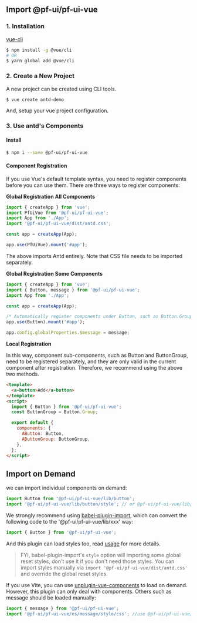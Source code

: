 ## Import @pf-ui/pf-ui-vue

### 1. Installation

[vue-cli](https://github.com/vuejs/vue-cli)

```bash
$ npm install -g @vue/cli
# OR
$ yarn global add @vue/cli
```

### 2. Create a New Project

A new project can be created using CLI tools.

```bash
$ vue create antd-demo
```

And, setup your vue project configuration.

### 3. Use antd's Components

#### Install

```bash
$ npm i --save @pf-ui/pf-ui-vue
```

#### Component Registration

If you use Vue's default template syntax, you need to register components before you can use them. There are three ways to register components:

**Global Registration All Components**

```jsx
import { createApp } from 'vue';
import PfUiVue from '@pf-ui/pf-ui-vue';
import App from './App';
import '@pf-ui/pf-ui-vue/dist/antd.css';

const app = createApp(App);

app.use(PfUiVue).mount('#app');
```

The above imports Antd entirely. Note that CSS file needs to be imported separately.

**Global Registration Some Components**

```jsx
import { createApp } from 'vue';
import { Button, message } from '@pf-ui/pf-ui-vue';
import App from './App';

const app = createApp(App);

/* Automatically register components under Button, such as Button.Group */
app.use(Button).mount('#app');

app.config.globalProperties.$message = message;
```

**Local Registration**

In this way, component sub-components, such as Button and ButtonGroup, need to be registered separately, and they are only valid in the current component after registration. Therefore, we recommend using the above two methods.

```html
<template>
  <a-button>Add</a-button>
</template>
<script>
  import { Button } from '@pf-ui/pf-ui-vue';
  const ButtonGroup = Button.Group;

  export default {
    components: {
      AButton: Button,
      AButtonGroup: ButtonGroup,
    },
  };
</script>
```

## Import on Demand

we can import individual components on demand:

```jsx
import Button from '@pf-ui/pf-ui-vue/lib/button';
import '@pf-ui/pf-ui-vue/lib/button/style'; // or @pf-ui/pf-ui-vue/lib/button/style/css for css format file
```

We strongly recommend using [babel-plugin-import](https://github.com/ant-design/babel-plugin-import), which can convert the following code to the '@pf-ui/pf-ui-vue/lib/xxx' way:

```jsx
import { Button } from '@pf-ui/pf-ui-vue';
```

And this plugin can load styles too, read [usage](https://github.com/ant-design/babel-plugin-import#usage) for more details.

> FYI, babel-plugin-import's `style` option will importing some global reset styles, don't use it if you don't need those styles. You can import styles manually via `import '@pf-ui/pf-ui-vue/dist/antd.css'` and override the global reset styles.

If you use Vite, you can use [unplugin-vue-components](https://github.com/antfu/unplugin-vue-components) to load on demand. However, this plugin can only deal with components. Others such as message should be loaded manually:

```ts
import { message } from '@pf-ui/pf-ui-vue';
import '@pf-ui/pf-ui-vue/es/message/style/css'; //use @pf-ui/pf-ui-vue/es instead of @pf-ui/pf-ui-vue/lib
```